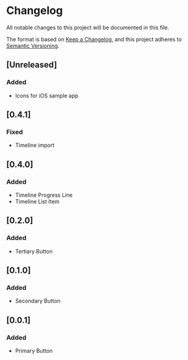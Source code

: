 # Changelog
All notable changes to this project will be documented in this file.

The format is based on [Keep a Changelog](https://keepachangelog.com/en/1.0.0/),
and this project adheres to [Semantic Versioning](https://semver.org/spec/v2.0.0.html).

## [Unreleased]
### Added
- Icons for iOS sample app

## [0.4.1]
### Fixed
- Timeline import

## [0.4.0]
### Added
- Timeline Progress Line
- Timeline List Item

## [0.2.0]
### Added
- Tertiary Button

## [0.1.0]
### Added
- Secondary Button

## [0.0.1]
### Added
- Primary Button
